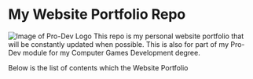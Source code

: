 # My Website Portfolio Repo
![Image of Pro-Dev Logo](https://github.com/ethanboothnewton/ethanboothnewton.github.io/blob/main/images/L4PRODEV.jpg)
This repo is my personal website portfolio that will be constantly updated when possible. This is also for part of my Pro-Dev module for my Computer Games Development degree.

Below is the list of contents which the 
Website Portfolio
